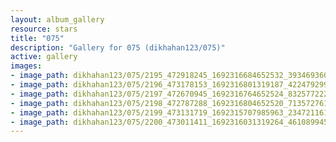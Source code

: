 ```yaml
---
layout: album_gallery
resource: stars
title: "075"
description: "Gallery for 075 (dikhahan123/075)"
active: gallery
images:
- image_path: dikhahan123/075/2195_472918245_1692316684652532_39346936071543911_n.jpg
- image_path: dikhahan123/075/2196_473178153_1692316801319187_4224792994287934944_n.jpg
- image_path: dikhahan123/075/2197_472670945_1692316764652524_8325772226993981349_n.jpg
- image_path: dikhahan123/075/2198_472787288_1692316804652520_7135727612336734487_n.jpg
- image_path: dikhahan123/075/2199_473131719_1692315707985963_2347211616773853042_n.jpg
- image_path: dikhahan123/075/2200_473011411_1692316031319264_4610899459049710011_n.jpg
---
```

